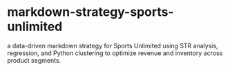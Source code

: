 # markdown-strategy-sports-unlimited
a data-driven markdown strategy for Sports Unlimited using STR analysis, regression, and Python clustering to optimize revenue and inventory across product segments.

